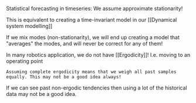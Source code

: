 Statistical forecasting in timeseries: We assume approximate stationarity!

This is equivalent to creating a time-invariant model in our [[Dynamical system modelling]]

If we mix modes (non-stationarity), we will end up creating a model that "averages" the modes, and will never be correct for any of them!


In many robotics application, we do not have [[Ergodicity]]! I.e. moving to an operating point

	Assuming complete ergodicity means that we weigh all past samples 
    equally. This may not be a good idea always!

If we can see past non-ergodic tendencies then using a lot of the historical data may not be a good idea.